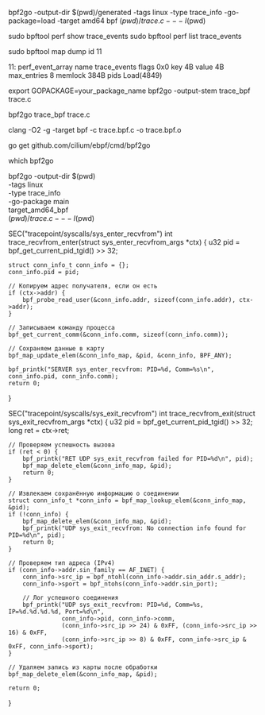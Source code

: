 bpf2go -output-dir $(pwd)/generated -tags linux -type trace_info -go-package=load -target amd64 bpf $(pwd)/trace.c -- -I$(pwd)


sudo bpftool perf show  trace_events
sudo bpftool perf list  trace_events

sudo bpftool map dump id 11




11: perf_event_array  name trace_events  flags 0x0
        key 4B  value 4B  max_entries 8  memlock 384B
        pids Load(4849)


export GOPACKAGE=your_package_name
bpf2go -output-stem trace_bpf trace.c

bpf2go trace_bpf trace.c



clang -O2 -g -target bpf -c trace.bpf.c -o trace.bpf.o

go get github.com/cilium/ebpf/cmd/bpf2go

which bpf2go


bpf2go -output-dir $(pwd) \
  -tags linux \
  -type trace_info \
  -go-package main \
  target_amd64_bpf \
  $(pwd)/trace.c -- -I$(pwd)



SEC("tracepoint/syscalls/sys_enter_recvfrom")
int trace_recvfrom_enter(struct sys_enter_recvfrom_args *ctx) {
    u32 pid = bpf_get_current_pid_tgid() >> 32;

    struct conn_info_t conn_info = {};
    conn_info.pid = pid;

    // Копируем адрес получателя, если он есть
    if (ctx->addr) {
        bpf_probe_read_user(&conn_info.addr, sizeof(conn_info.addr), ctx->addr);
    }

    // Записываем команду процесса
    bpf_get_current_comm(&conn_info.comm, sizeof(conn_info.comm));

    // Сохраняем данные в карту
    bpf_map_update_elem(&conn_info_map, &pid, &conn_info, BPF_ANY);

    bpf_printk("SERVER sys_enter_recvfrom: PID=%d, Comm=%s\n", conn_info.pid, conn_info.comm);
    return 0;
}

SEC("tracepoint/syscalls/sys_exit_recvfrom")
int trace_recvfrom_exit(struct sys_exit_recvfrom_args *ctx) {
    u32 pid = bpf_get_current_pid_tgid() >> 32;
    long ret = ctx->ret;

    // Проверяем успешность вызова
    if (ret < 0) {
        bpf_printk("RET UDP sys_exit_recvfrom failed for PID=%d\n", pid);
        bpf_map_delete_elem(&conn_info_map, &pid);
        return 0;
    }

    // Извлекаем сохранённую информацию о соединении
    struct conn_info_t *conn_info = bpf_map_lookup_elem(&conn_info_map, &pid);
    if (!conn_info) {
        bpf_map_delete_elem(&conn_info_map, &pid);
        bpf_printk("UDP sys_exit_recvfrom: No connection info found for PID=%d\n", pid);
        return 0;
    }

    // Проверяем тип адреса (IPv4)
    if (conn_info->addr.sin_family == AF_INET) {
        conn_info->src_ip = bpf_ntohl(conn_info->addr.sin_addr.s_addr);
        conn_info->sport = bpf_ntohs(conn_info->addr.sin_port);

        // Лог успешного соединения
        bpf_printk("UDP sys_exit_recvfrom: PID=%d, Comm=%s, IP=%d.%d.%d.%d, Port=%d\n",
                   conn_info->pid, conn_info->comm,
                   (conn_info->src_ip >> 24) & 0xFF, (conn_info->src_ip >> 16) & 0xFF,
                   (conn_info->src_ip >> 8) & 0xFF, conn_info->src_ip & 0xFF, conn_info->sport);
    }

    // Удаляем запись из карты после обработки
    bpf_map_delete_elem(&conn_info_map, &pid);

    return 0;
}
